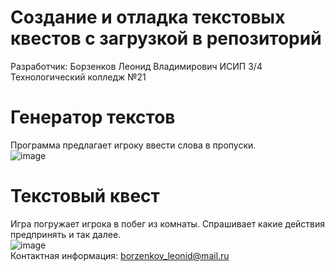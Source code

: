 # Создание и отладка текстовых квестов с загрузкой в репозиторий  
Разработчик: Борзенков Леонид Владимирович ИСИП 3/4  
Технологический колледж №21
# Генератор текстов  
Программа предлагает игроку ввести слова в пропуски.  
![image](https://user-images.githubusercontent.com/91468361/139109537-4b9427c4-3ca6-47ed-9363-cff5688b4766.png)  
# Текстовый квест  
Игра погружает игрока в побег из комнаты. Спрашивает какие действия предпринять и так далее.  
![image](https://user-images.githubusercontent.com/91468361/139109808-41f4dfb3-44db-4c73-961c-ee05bbf62206.png)  
Контактная информация: borzenkov_leonid@mail.ru
